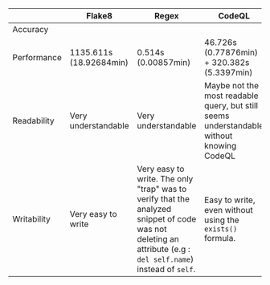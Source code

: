 || Flake8 | Regex | CodeQL |
|---|---|---|---|
Accuracy | | | |
Performance | 1135.611s (18.92684min) | 0.514s (0.00857min) | 46.726s (0.77876min) + 320.382s (5.3397min)|
Readability | Very understandable | Very understandable | Maybe not the most readable query, but still seems understandable without knowing CodeQL |
Writability | Very easy to write | Very easy to write. The only "trap" was to verify that the analyzed snippet of code was not deleting an attribute (e.g : `del self.name`) instead of `self`.| Easy to write, even without using the `exists()` formula. |